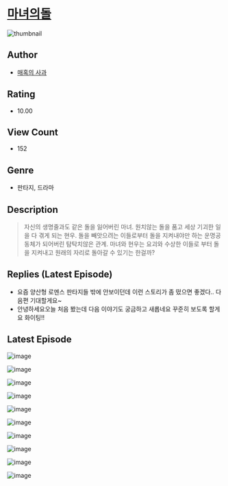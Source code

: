 # [마녀의돌](https://comic.naver.com/challenge/list?titleId=810454)
![thumbnail](https://image-comic.pstatic.net/user_contents_data/challenge_comic/2023/05/23/246309/upload_4121977163944900402_480x623.jpeg)

## Author
- [매혹의 사과](https://comic.naver.com/artistTitle?id=246309)

## Rating
- 10.00

## View Count
- 152

## Genre
- 판타지, 드라마

## Description
> 자신의 생명줄과도 같은 돌을 잃어버린 마녀. 원치않는 돌을 품고 세상 기괴한 일을 다 겪게 되는 현우. 돌을 빼앗으려는 이들로부터 돌을 지켜내야만 하는 운명공동체가 되어버린 탐탁치않은 관계. 마녀와 현우는 요괴와 수상한 이들로 부터 돌을 지켜내고 원래의 자리로 돌아갈 수 있기는 한걸까?

## Replies (Latest Episode)
- 요즘 양산형 로멘스 판타지들 밖에 안보이던데 이런 스토리가 좀 떴으면 좋겠다.. 다음편 기대할게요~
- 안녕하세요오늘 처음 봤는데 다음 이야기도 궁금하고 새롭네요 꾸준히 보도록 할게요 화이팅!!

## Latest Episode
![image](https://image-comic.pstatic.net/user_contents_data/challenge_comic/2023/05/23/246309/upload_7292234027903431012.jpeg)

![image](https://image-comic.pstatic.net/user_contents_data/challenge_comic/2023/05/23/246309/upload_3618468819924039219.jpeg)

![image](https://image-comic.pstatic.net/user_contents_data/challenge_comic/2023/05/23/246309/upload_3689070848770598456.jpeg)

![image](https://image-comic.pstatic.net/user_contents_data/challenge_comic/2023/05/23/246309/upload_7221580509425788473.jpeg)

![image](https://image-comic.pstatic.net/user_contents_data/challenge_comic/2023/05/23/246309/upload_3978706190261629232.jpeg)

![image](https://image-comic.pstatic.net/user_contents_data/challenge_comic/2023/05/23/246309/upload_7147267812710626405.jpeg)

![image](https://image-comic.pstatic.net/user_contents_data/challenge_comic/2023/05/23/246309/upload_3760895346430272868.jpeg)

![image](https://image-comic.pstatic.net/user_contents_data/challenge_comic/2023/05/23/246309/upload_7306018788995118384.jpeg)

![image](https://image-comic.pstatic.net/user_contents_data/challenge_comic/2023/05/23/246309/upload_7363727563151455792.jpeg)

![image](https://image-comic.pstatic.net/user_contents_data/challenge_comic/2023/05/23/246309/upload_7377852099905140578.jpeg)
